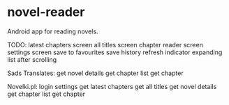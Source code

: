 # novel-reader
Android app for reading novels.

TODO:
latest chapters screen
all titles screen
chapter reader screen
settings screen
save to favourites
save history
refresh indicator
expanding list after scrolling

Sads Translates:
get novel details
get chapter list
get chapter

Novelki.pl:
login
settings
get latest chapters
get all titles
get novel details
get chapter list
get chapter